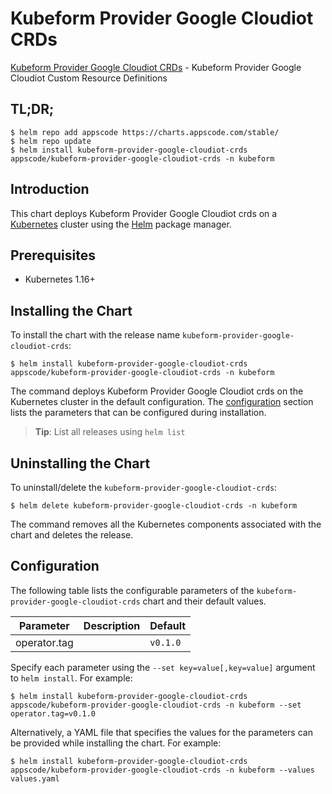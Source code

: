# Kubeform Provider Google Cloudiot CRDs

[Kubeform Provider Google Cloudiot CRDs](https://github.com/kubeform) - Kubeform Provider Google Cloudiot Custom Resource Definitions

## TL;DR;

```console
$ helm repo add appscode https://charts.appscode.com/stable/
$ helm repo update
$ helm install kubeform-provider-google-cloudiot-crds appscode/kubeform-provider-google-cloudiot-crds -n kubeform
```

## Introduction

This chart deploys Kubeform Provider Google Cloudiot crds on a [Kubernetes](http://kubernetes.io) cluster using the [Helm](https://helm.sh) package manager.

## Prerequisites

- Kubernetes 1.16+

## Installing the Chart

To install the chart with the release name `kubeform-provider-google-cloudiot-crds`:

```console
$ helm install kubeform-provider-google-cloudiot-crds appscode/kubeform-provider-google-cloudiot-crds -n kubeform
```

The command deploys Kubeform Provider Google Cloudiot crds on the Kubernetes cluster in the default configuration. The [configuration](#configuration) section lists the parameters that can be configured during installation.

> **Tip**: List all releases using `helm list`

## Uninstalling the Chart

To uninstall/delete the `kubeform-provider-google-cloudiot-crds`:

```console
$ helm delete kubeform-provider-google-cloudiot-crds -n kubeform
```

The command removes all the Kubernetes components associated with the chart and deletes the release.

## Configuration

The following table lists the configurable parameters of the `kubeform-provider-google-cloudiot-crds` chart and their default values.

|  Parameter   | Description | Default  |
|--------------|-------------|----------|
| operator.tag |             | `v0.1.0` |


Specify each parameter using the `--set key=value[,key=value]` argument to `helm install`. For example:

```console
$ helm install kubeform-provider-google-cloudiot-crds appscode/kubeform-provider-google-cloudiot-crds -n kubeform --set operator.tag=v0.1.0
```

Alternatively, a YAML file that specifies the values for the parameters can be provided while
installing the chart. For example:

```console
$ helm install kubeform-provider-google-cloudiot-crds appscode/kubeform-provider-google-cloudiot-crds -n kubeform --values values.yaml
```
